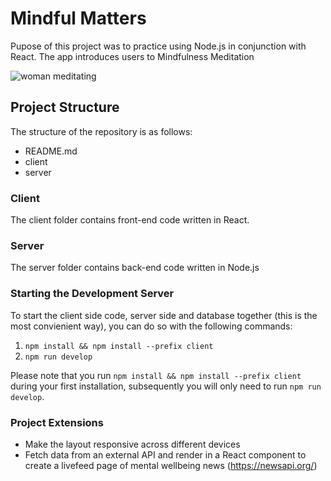 # Mindful Matters 

Pupose of this project was to practice using Node.js in conjunction with React. 
The app introduces users to Mindfulness Meditation

![woman meditating](https://img.freepik.com/free-photo/attractive-black-woman-bed-meditating_153437-2932.jpg?size=626&ext=jpg)

## Project Structure

The structure of the repository is as follows:

- README.md
- client
- server

### Client

The client folder contains front-end code written in React. 

### Server

The server folder contains back-end code written in Node.js


### Starting the Development Server

To start the client side code, server side and database together (this is the most convienient way), you can do so with the following commands:
1. `npm install && npm install --prefix client`
2. `npm run develop`

Please note that you run `npm install && npm install --prefix client` during your first installation, subsequently you will only need to run `npm run develop`. 

### Project Extensions 

*  Make the layout responsive across different devices
*  Fetch data from an external API and render in a React component to create a livefeed page of mental wellbeing news (https://newsapi.org/) 

